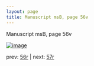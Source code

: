 ```yaml
---
layout: page
title: Manuscript msB, page 56v
---
```


Manuscript msB, page 56v

[![image](http://www.homermultitext.org/iipsrv?OBJ=IIP,1.0&FIF=/project/homer/pyramidal/deepzoom/hmt/vbbifolio/v1/vb_56v_57r.tif&WID=100&CVT=JPEG)](http://www.homermultitext.org/ict2/?urn=urn:cite2:hmt:vbbifolio.v1:vb_56v_57r)

prev:  [56r](../56r) | next:  [57r](../57r)

